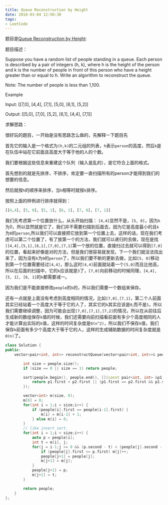 ```yaml
---
title: Queue Reconstruction by Height
date: 2018-03-04 12:50:30
tags:
- LeetCode
---
```


题目是[Queue Reconstruction by Height](https://leetcode.com/problems/queue-reconstruction-by-height/description/):

题目描述：

Suppose you have a random list of people standing in a queue. Each person is described by a pair of integers (h, k), where h is the height of the person and k is the number of people in front of this person who have a height greater than or equal to h. Write an algorithm to reconstruct the queue.

Note:
The number of people is less than 1,100.

Example

Input:
[[7,0], [4,4], [7,1], [5,0], [6,1], [5,2]]

Output:
[[5,0], [7,0], [5,2], [6,1], [4,4], [7,1]]

求解思路：

很好玩的题目，一开始是没有思路怎么做的，先解释一下题目先

首先它的输入是一个格式为`(h,k)`的二元组的列表，`h`表示`person`的高度，然后`k`是在队伍中站在它前面且高度大于等于他的人的个数。

我们要根据这些信息来重建这个队列（输入是乱的），是它符合上面的格式。

首先想到的就是先排序，不排序，肯定要一直扫描所有的person才能得到我们的想要的信息。

然后就按`h`的顺序来排序，当`h`相等时就按`k`排序。

按照上面的样例进行排序就得到：

```python
[[4,4], [5, 0], [5, 1], [6, 1], [7, 0], [7, 1]]
```

我们先考虑第一个位置放什么，从头开始扫描：
`[4,4]`显然不是，`[5, 0]`，因为`k`为0，所以显然就是它了，我们并不需要扫描到后面去，因为它是高度最小的且`k`为`0`的`person`,所以我们可以直接把它放到第一个位置上去，这样的话，现在我们考虑可以第二个位置了，有了放第一个的方法，我们就可以递归的去做，现在是找`[[4,4],[5,1],[6,1],[7,0],[7,1]`第一个放的位置，直接扫过去就可以得到`[7,0]`的位置，看起来好像是对的方法，但是我们很容易就发现，下一个我们就没法找出来了，因为没有`k`为`0`的`person`了，所以我们要不断的更新去做，比如`[5, 0]`移动到第一个位置需要经过`[4,4]`，那么这时`[4,4]`前面就站着一个`[5,0]`而且比他高，所以在后面的扫描中，它的`k`应该就是`3`了，`[7,0]`向前移动的时候同理，`[4,4], [5, 1], [6, 1]`的`k`都需要减一。

因为我们是不能直接修改`people`的`k`的，所以我们需要一个数组来保存。

还有一点就是上面没有考虑到高度相同的情况，比如`[7,0],[7,1]`，第二个人前面其实已经站着一个高度大于等于它的人了，其实它的`k`其实应该是`0`,而不是`1`，所以我们需要继续调整，因为可能会出现`[7,0],[7,1],[7,2]`的情况，所以在从前往后生成新的数组保存`k`值的时候，我们还需要向前扫描看前面有多少个高度相同的人才能计算出实际的`k`值，这样的时间复杂度是`O(n^2)`，所以我们不保存`k`值，我们保存`k`前面有多少个高度大于等于它的人，这样的生成辅助数据的时间复杂度就是`O(n)`了。

```cpp
class Solution {
public:
    vector<pair<int, int>> reconstructQueue(vector<pair<int, int>>& people) {

        int size = people.size();
        if (size == 0 || size == 1) return people;

        sort(people.begin(), people.end(), [](const pair<int, int> &p1,const pair<int, int> &p2) {
            return p1.first < p2.first || (p1.first == p2.first && p1.second < p2.second);
        });

        vector<int> m(size, 0);
        m[0] = 0;
        for(int i = 1;i < size;i++) {
            if (people[i].first == people[i-1].first) {
                m[i] = m[i-1] + 1;
            } else m[i] = 0;
        }
        // like insert sort.
        for(int i = 1;i < size;i++) {
            auto p = people[i];
            int t = m[i], j;
            for(j = i-1;j >= 0 && (p.second - t) < (people[j].second - m[j]) ;j--) {
                if (people[j].first <= p.first) m[j]++;
                people[j+1] = people[j];
                m[j+1] = m[j];
            }
            people[j+1] = p;
            m[j+1] = t;
        }

        return people;
    }
};
```
